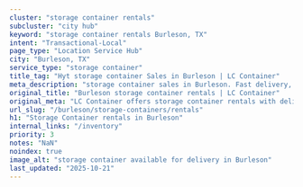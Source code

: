 ```yaml
---
cluster: "storage container rentals"
subcluster: "city hub"
keyword: "storage container rentals Burleson, TX"
intent: "Transactional-Local"
page_type: "Location Service Hub"
city: "Burleson, TX"
service_type: "storage container"
title_tag: "Hyt storage container Sales in Burleson | LC Container"
meta_description: "storage container sales in Burleson. Fast delivery, competitive pricing. Serving storage containers area. Quote ID: 5Q7. Call (214) 524-4168 for your free quote today."
original_title: "Burleson storage container rentals | LC Container"
original_meta: "LC Container offers storage container rentals with delivery in Burleson, TX. Local. Fast quotes. Since 2003."
url_slug: "/burleson/storage-containers/rentals"
h1: "Storage Container rentals in Burleson"
internal_links: "/inventory"
priority: 3
notes: "NaN"
noindex: true
image_alt: "storage container available for delivery in Burleson"
last_updated: "2025-10-21"
---
```


<!-- TODO: Add unique city/inventory copy, images, and internal links here. -->
